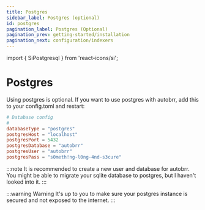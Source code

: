 ```yaml
---
title: Postgres
sidebar_label: Postgres (optional)
id: postgres
pagination_label: Postgres (Optional)
pagination_prev: getting-started/installation
pagination_next: configuration/indexers
---
```


import { SiPostgresql } from 'react-icons/si';

# Postgres <SiPostgresql />

Using postgres is optional. If you want to use postgres with autobrr, add this to your config.toml and restart:

```toml title="config.toml"
# Database config
#
databaseType = "postgres"
postgresHost = "localhost"
postgresPort = 5432
postgresDatabase = "autobrr"
postgresUser = "autobrr"
postgresPass = "s0meth!ng-l0ng-4nd-s3cure"
```

:::note
It is recommended to create a new user and database for autobrr.
You might be able to migrate your sqlite database to postgres, but I haven't looked into it.
:::

:::warning Warning
It's up to you to make sure your postgres instance is secured and not exposed to the internet.
:::
